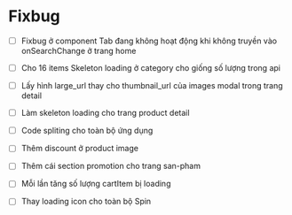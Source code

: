 # Fixbug

- [ ] Fixbug ở component Tab đang không hoạt động khi không truyền vào onSearchChange ở trang home

- [ ] Cho 16 items Skeleton loading ở category cho giống số lượng trong api

- [ ] Lấy hình large_url thay cho thumbnail_url của images modal trong trang detail

- [ ] Làm skeleton loading cho trang product detail

- [ ] Code spliting cho toàn bộ ứng dụng

- [ ] Thêm discount ở product image

- [ ] Thêm cái section promotion cho trang san-pham

- [ ] Mỗi lần tăng số lượng cartItem bị loading

- [ ] Thay loading icon cho toàn bộ Spin